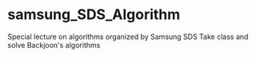 # samsung_SDS_Algorithm
Special lecture on algorithms organized by Samsung SDS
Take class and solve Backjoon's algorithms
